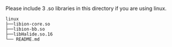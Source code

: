Please include 3 .so libraries in this directory if you are using linux.
```
linux
├──libion-core.so
├──libion-bb.so
├──libHalide.so.16
└── README.md
```